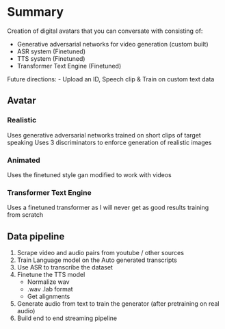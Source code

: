 # Summary
Creation of digital avatars that you can conversate with consisting of:
- Generative adversarial networks for video generation (custom built)
- ASR system (Finetuned)
- TTS system (Finetuned)
- Transformer Text Engine (Finetuned)

Future directions:
    - Upload an ID, Speech clip & Train on custom text data

## Avatar
### Realistic
Uses generative adversarial networks trained on short clips of target speaking
Uses 3 discriminators to enforce generation of realistic images

### Animated
Uses the finetuned style gan modified to work with videos

### Transformer Text Engine 
Uses a finetuned transformer as I will never get as good results training from scratch


## Data pipeline
1. Scrape video and audio pairs from youtube / other sources
2. Train Language model on the Auto generated transcripts
3. Use ASR to transcribe the dataset
4. Finetune the TTS model
    - Normalize wav
    - .wav .lab format
    - Get alignments
5. Generate audio from text to train the generator (after pretraining on real audio)
6. Build end to end streaming pipeline
